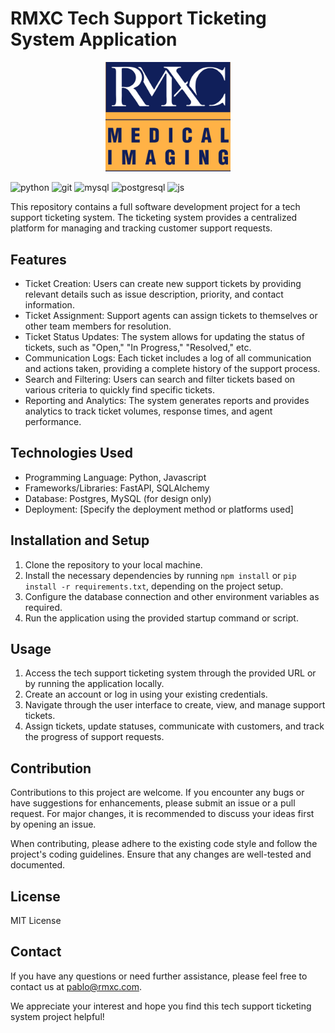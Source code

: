 # RMXC Tech Support Ticketing System Application

<p align="center">
	<img src="https://raw.githubusercontent.com/pablo-git8/rmxc-tsts-app/main/images/RMXCLogoORG.jpg" alt="100" width="200"/>
</p>

![python](https://img.shields.io/badge/Python-3776AB?style=for-the-badge&logo=python&logoColor=white)
![git](https://img.shields.io/badge/GIT-E44C30?style=for-the-badge&logo=git&logoColor=white)
![mysql](https://img.shields.io/badge/MySQL-00000F?style=for-the-badge&logo=mysql&logoColor=white)
![postgresql](https://img.shields.io/badge/PostgreSQL-316192?style=for-the-badge&logo=postgresql&logoColor=white)
![js](https://img.shields.io/badge/JavaScript-323330?style=for-the-badge&logo=javascript&logoColor=F7DF1E)

This repository contains a full software development project for a tech support ticketing system. The ticketing system provides a centralized platform for managing and tracking customer support requests.

## Features

- Ticket Creation: Users can create new support tickets by providing relevant details such as issue description, priority, and contact information.
- Ticket Assignment: Support agents can assign tickets to themselves or other team members for resolution.
- Ticket Status Updates: The system allows for updating the status of tickets, such as "Open," "In Progress," "Resolved," etc.
- Communication Logs: Each ticket includes a log of all communication and actions taken, providing a complete history of the support process.
- Search and Filtering: Users can search and filter tickets based on various criteria to quickly find specific tickets.
- Reporting and Analytics: The system generates reports and provides analytics to track ticket volumes, response times, and agent performance.

## Technologies Used

- Programming Language: Python, Javascript
- Frameworks/Libraries: FastAPI, SQLAlchemy
- Database: Postgres, MySQL (for design only)
- Deployment: [Specify the deployment method or platforms used]

## Installation and Setup

1. Clone the repository to your local machine.
2. Install the necessary dependencies by running `npm install` or `pip install -r requirements.txt`, depending on the project setup.
3. Configure the database connection and other environment variables as required.
4. Run the application using the provided startup command or script.

## Usage

1. Access the tech support ticketing system through the provided URL or by running the application locally.
2. Create an account or log in using your existing credentials.
3. Navigate through the user interface to create, view, and manage support tickets.
4. Assign tickets, update statuses, communicate with customers, and track the progress of support requests.

## Contribution

Contributions to this project are welcome. If you encounter any bugs or have suggestions for enhancements, please submit an issue or a pull request. For major changes, it is recommended to discuss your ideas first by opening an issue.

When contributing, please adhere to the existing code style and follow the project's coding guidelines. Ensure that any changes are well-tested and documented.

## License

MIT License

## Contact

If you have any questions or need further assistance, please feel free to contact us at pablo@rmxc.com.

We appreciate your interest and hope you find this tech support ticketing system project helpful!

